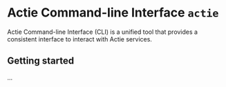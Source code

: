 # Actie Command-line Interface `actie`

Actie Command-line Interface (CLI) is a unified tool that provides a consistent interface to interact with Actie services.

## Getting started

...

